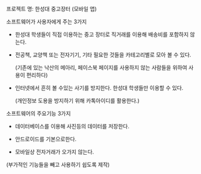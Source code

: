 ﻿프로젝트 명: 한성대 중고장터 (모바일 앱)

 

소프트웨어가 사용자에게 주는 3가지

- 한성대 학생들이 직접 이용하는 중고 장터로 직거래를 이용해 배송비를 포함하지 않는다.

- 전공책, 교양책 또는 전자기기, 기타 필요한 것들을 카테고리별로 모아 볼 수 있다.

   (기존에 있는 낙산의 메아리, 페이스북 페이지를 사용하지 않는 사람들을 위하여 사용이 편리하다)

- 인터넷에서 흔히 볼 수있는 사기를 방지한다. 한성대 학생들만 이용할 수 있다.

   (개인정보 도용을 방지하기 위해 카톡아이디를 활용한다.)

 

소프트웨어의 주요기능 3가지

- 데이터베이스를 이용해 사진등의 데이터를 저장한다.

- 안드로이드를 기본으로한다.

- 모바일상 전자거래가 오가지 않는다.

(부가적인 기능들을 빼고 사용하기 쉽도록 제작) 
